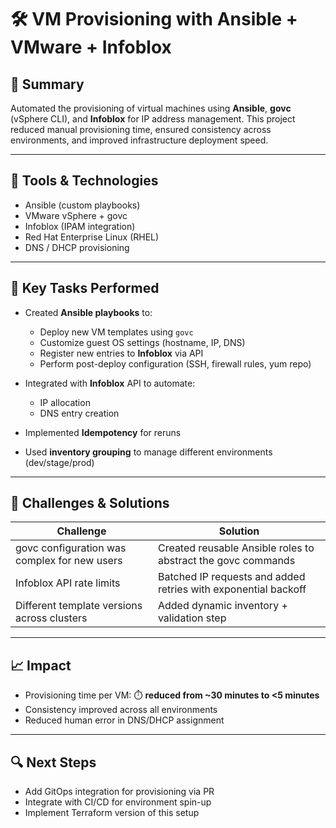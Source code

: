 # 🛠️ VM Provisioning with Ansible + VMware + Infoblox

## 📌 Summary

Automated the provisioning of virtual machines using **Ansible**, **govc** (vSphere CLI), and **Infoblox** for IP address management. This project reduced manual provisioning time, ensured consistency across environments, and improved infrastructure deployment speed.

---

## 🔧 Tools & Technologies

- Ansible (custom playbooks)
- VMware vSphere + govc
- Infoblox (IPAM integration)
- Red Hat Enterprise Linux (RHEL)
- DNS / DHCP provisioning

---

## 🚀 Key Tasks Performed

- Created **Ansible playbooks** to:
  - Deploy new VM templates using `govc`
  - Customize guest OS settings (hostname, IP, DNS)
  - Register new entries to **Infoblox** via API
  - Perform post-deploy configuration (SSH, firewall rules, yum repo)

- Integrated with **Infoblox** API to automate:
  - IP allocation
  - DNS entry creation

- Implemented **Idempotency** for reruns
- Used **inventory grouping** to manage different environments (dev/stage/prod)

---

## 🤔 Challenges & Solutions

| Challenge | Solution |
|----------|----------|
| govc configuration was complex for new users | Created reusable Ansible roles to abstract the govc commands |
| Infoblox API rate limits | Batched IP requests and added retries with exponential backoff |
| Different template versions across clusters | Added dynamic inventory + validation step |

---

## 📈 Impact

- Provisioning time per VM: ⏱️ **reduced from ~30 minutes to <5 minutes**
- Consistency improved across all environments
- Reduced human error in DNS/DHCP assignment

---

## 🔍 Next Steps

- Add GitOps integration for provisioning via PR
- Integrate with CI/CD for environment spin-up
- Implement Terraform version of this setup

